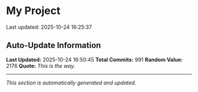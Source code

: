 # My Project


Last updated: 2025-10-24 16:25:37






































































































































































































































































































































































































































































































































































































































































































































































































































































































































































































































































































































































































































































































































































































































## Auto-Update Information

**Last Updated:** 2025-10-24 16:50:45
**Total Commits:** 991
**Random Value:** 2176
**Quote:** _This is the way._

---
_This section is automatically generated and updated._